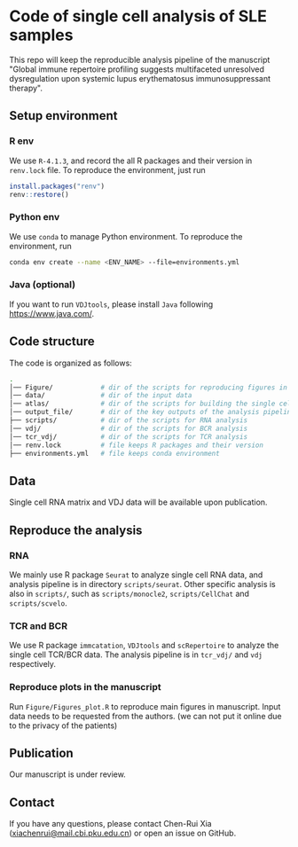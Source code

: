 # Code of single cell analysis of SLE samples

This repo will keep the reproducible analysis pipeline of the manuscript "Global immune repertoire profiling suggests multifaceted unresolved dysregulation upon systemic lupus erythematosus immunosuppressant therapy".


## Setup environment

### R env
We use `R-4.1.3`, and record the all R packages and their version in `renv.lock` file. To reproduce the environment, just run

```R
install.packages("renv")
renv::restore()
```

### Python env
We use `conda` to manage Python environment. To reproduce the environment, run

```bash
conda env create --name <ENV_NAME> --file=environments.yml
```

### Java (optional)
If you want to run `VDJtools`, please install `Java` following https://www.java.com/.

## Code structure

The code is organized as follows:

```bash
.
│── Figure/            # dir of the scripts for reproducing figures in the manuscript
│── data/              # dir of the input data
│── atlas/             # dir of the scripts for building the single cell SLE atlas
│── output_file/       # dir of the key outputs of the analysis pipeline
├── scripts/           # dir of the scripts for RNA analysis
│── vdj/               # dir of the scripts for BCR analysis
│── tcr_vdj/           # dir of the scripts for TCR analysis
│── renv.lock          # file keeps R packages and their version
├── environments.yml   # file keeps conda environment
```

## Data

Single cell RNA matrix and VDJ data will be available upon publication. 

## Reproduce the analysis

### RNA
We mainly use R package `Seurat` to analyze single cell RNA data, and analysis pipeline is in directory  `scripts/seurat`. Other specific analysis is also in `scripts/`, such as `scripts/monocle2`, `scripts/CellChat` and `scripts/scvelo`.

### TCR and BCR
We use R package `immcatation`, `VDJtools` and `scRepertoire` to analyze the single cell TCR/BCR data. The analysis pipeline is in `tcr_vdj/` and `vdj` respectively.


### Reproduce plots in the manuscript

Run `Figure/Figures_plot.R` to reproduce main figures in manuscript. Input data needs to be requested from the authors. (we can not put it online due to the privacy of the patients)


## Publication

Our manuscript is under review.

## Contact

If you have any questions, please contact Chen-Rui Xia (xiachenrui@mail.cbi.pku.edu.cn) or open an issue on GitHub.